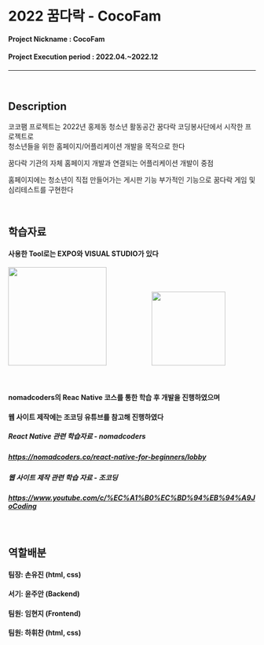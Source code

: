 # 2022 꿈다락 - CocoFam 

#### Project Nickname : CocoFam
#### Project Execution period : 2022.04.~2022.12
-----------------------

&nbsp;

## Description

코코팸 프로젝트는 2022년 홍제동 청소년 활동공간 꿈다락 코딩봉사단에서 시작한 프로젝트로<br/>
청소년들을 위한 홈페이지/어플리케이션 개발을 목적으로 한다

꿈다락 기관의 자체 홈페이지 개발과 연결되는 어플리케이션 개발이 중점

홈페이지에는 청소년이 직접 만들어가는 게시판 기능
부가적인 기능으로 꿈다락 게임 및 심리테스트를 구현한다

&nbsp;

## 학습자료

#### 사용한 Tool로는 EXPO와 VISUAL STUDIO가 있다

<img src="https://user-images.githubusercontent.com/67059713/174425770-4b9fbaab-1ffe-47e7-b8ef-fadb9f36fcf9.png" width="200" height="200"/>        <img src="https://user-images.githubusercontent.com/67059713/174425970-b8171f9a-630b-4914-b69a-ac936a1caf52.png" width="150" height="150"/>
 



&nbsp;
&nbsp;

#### nomadcoders의 Reac Native 코스를 통한 학습 후 개발을 진행하였으며<br/>
#### 웹 사이트 제작에는 조코딩 유튜브를 참고해 진행하였다

##### React Native 관련 학습자료 - nomadcoders
##### https://nomadcoders.co/react-native-for-beginners/lobby

##### 웹 사이트 제작 관련 학습 자료 - 조코딩
##### https://www.youtube.com/c/%EC%A1%B0%EC%BD%94%EB%94%A9JoCoding

&nbsp;

## 역할배분

#### 팀장: 손유진 (html, css)
#### 서기: 윤주안 (Backend)
#### 팀원: 임현지 (Frontend)
#### 팀원: 하휘찬 (html, css)








